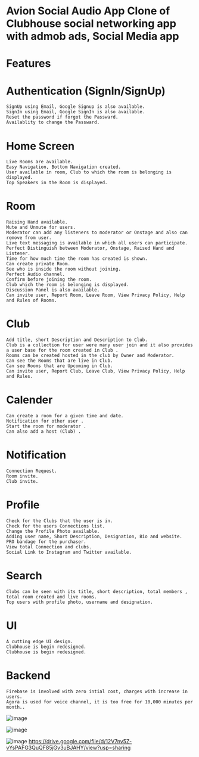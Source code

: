 # Avion Social Audio App Clone of Clubhouse social networking app with admob ads, Social Media app 

 # Features
# Authentication (SignIn/SignUp)

    SignUp using Email, Google Signup is also available.
    SignIn using Email, Google SignIn is also available.
    Reset the password if forgot the Passward.
    Availablity to change the Passward.

 # Home Screen

    Live Rooms are available.
    Easy Navigation, Bottom Navigation created.
    User available in room, Club to which the room is belonging is displayed.
    Top Speakers in the Room is displayed.

# Room

    Raising Hand available.
    Mute and Unmute for users.
    Moderator can add any listeners to moderator or Onstage and also can remove from user.
    Live text messaging is available in which all users can participate.
    Perfect Distinguish between Moderator, Onstage, Raised Hand and Listener.
    Time for how much time the room has created is shown.
    Can create private Room.
    See who is inside the room without joining.
    Perfect Audio channel.
    Confirm before joining the room.
    Club which the room is belonging is displayed.
    Discussion Panel is also available.
    Can invite user, Report Room, Leave Room, View Privacy Policy, Help and Rules of Rooms.

 # Club

    Add title, short Description and Description to Club.
    Club is a collection for user were many user join and it also provides a user base for the room created in Club .
    Rooms can be created hosted in the club by Owner and Moderator.
    Can see the Rooms that are live in Club.
    Can see Rooms that are Upcoming in Club.
    Can invite user, Report Club, Leave Club, View Privacy Policy, Help and Rules.

# Calender

    Can create a room for a given time and date.
    Notification for other user .
    Start the room for moderator .
    Can also add a host (Club) .

# Notification

    Connection Request.
    Room invite.
    Club invite.

# Profile

    Check for the Clubs that the user is in.
    Check for the users Connections list.
    Change the Profile Photo available.
    Adding user name, Short Description, Designation, Bio and website.
    PRO bandage for the purchaser.
    View total Connection and clubs.
    Social Link to Instagram and Twitter available.

# Search

    Clubs can be seen with its title, short description, total members , total room created and live rooms.
    Top users with profile photo, username and designation.

# UI

    A cutting edge UI design.
    Clubhouse is begin redesigned.
    Clubhouse is begin redesigned.

# Backend

    Firebase is involved with zero intial cost, charges with increase in users.
    Agora is used for voice channel, it is too free for 10,000 minutes per month..



![image](https://github.com/NexusXpert/-Avion-Social-Audio-App-Clone-of-Clubhouse-social-networking-app-with-admob-ads-Social-Media-app/assets/141859828/c4acb600-b6e0-422d-84cd-b60f4cd112ef)


![image](https://github.com/NexusXpert/-Avion-Social-Audio-App-Clone-of-Clubhouse-social-networking-app-with-admob-ads-Social-Media-app/assets/141859828/609ab991-27f2-4460-87c0-be96a53d6762)


![image](https://github.com/NexusXpert/-Avion-Social-Audio-App-Clone-of-Clubhouse-social-networking-app-with-admob-ads-Social-Media-app/assets/141859828/edbb1d7d-07e3-404b-bde0-7c67dc788359)
https://drive.google.com/file/d/12V7nv5Z-vYsPAFG3QuQF85jGv3uBJAHY/view?usp=sharing
